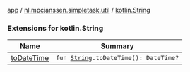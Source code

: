 [app](../../index.md) / [nl.mpcjanssen.simpletask.util](../index.md) / [kotlin.String](.)

### Extensions for kotlin.String

| Name | Summary |
|---|---|
| [toDateTime](to-date-time.md) | `fun `[`String`](https://kotlinlang.org/api/latest/jvm/stdlib/kotlin/-string/index.html)`.toDateTime(): DateTime?` |
